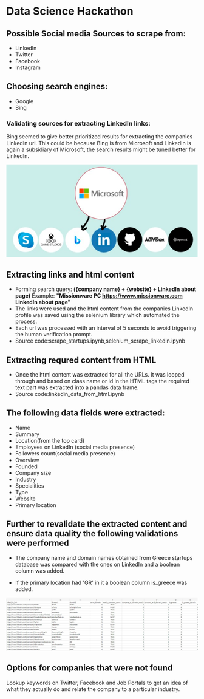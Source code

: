 # Data Science Hackathon
## Possible Social media Sources to scrape from:
* LinkedIn
* Twitter
* Facebook
* Instagram

## Choosing search engines:
* Google
* Bing

### Validating sources for extracting LinkedIn links:
Bing seemed to give better prioritized results for extracting the companies LinkedIn url. This could be because Bing is from Microsoft and LinkedIn is again a  subsidiary of Microsoft, the search results might be tuned better for LinkedIn.

<p align="center">
  <img src="https://github.com/paul2596/Data-Science-Hackathon/blob/main/img/linkedIn_bing_microsoft.jpg" width="650" alt="alt text">
</p>

## Extracting links and html content
* Forming search query: **({company name} + {website} + LinkedIn about page)**
  Example: **"Missionware PC https://www.missionware.com LinkedIn about page"**  
* The links were used and the html content from the companies LinkedIn profile was saved using the selenium library which automated the process.
* Each url was processed with an interval of 5 seconds to avoid triggering the human verification prompt.
* Source code:scrape_startups.ipynb,selenium_scrape_linkedin.ipynb

## Extracting requred content from HTML 
* Once the html content was extracted for all the URLs. It was looped through and based on class name or id in the HTML tags the required text part was extracted into a pandas data frame.
* Source code:linkedin_data_from_html.ipynb
## The following data fields were extracted:
* Name
* Summary
* Location(from the top card)
* Employees on LinkedIn (social media presence)
* Followers count(social media presence)
* Overview 
* Founded
* Company size
* Industry
* Specialities
* Type
* Website
* Primary location


## Further to revalidate the extracted content and ensure data quality the following validations were performed

* The company name and domain names obtained from Greece startups database was compared with the ones on LinkedIn and a boolean column was added.

* If the primary location had 'GR' in it a boolean column is_greece was added.

<p align="center">
  <img src="https://github.com/paul2596/Data-Science-Hackathon/blob/main/img/linkedInValidation.jpg" width="950" alt="alt text">
</p>

## Options for companies that were not found
Lookup keywords on Twitter, Facebook and Job Portals to get an idea of what they actually do and relate the company to a particular industry.

